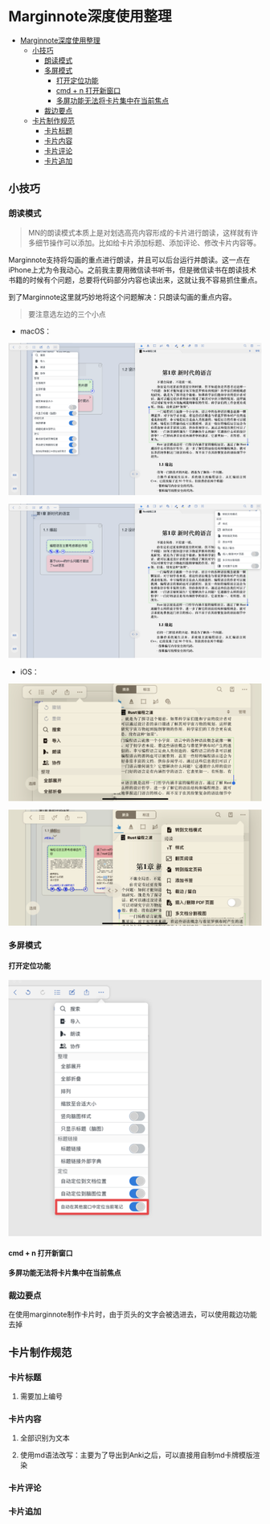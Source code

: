 # Marginnote深度使用整理

<!--ts-->
* [Marginnote深度使用整理](#marginnote深度使用整理)
   * [小技巧](#小技巧)
      * [朗读模式](#朗读模式)
      * [多屏模式](#多屏模式)
         * [打开定位功能](#打开定位功能)
         * [cmd + n 打开新窗口](#cmd--n-打开新窗口)
         * [多屏功能无法将卡片集中在当前焦点](#多屏功能无法将卡片集中在当前焦点)
      * [裁边要点](#裁边要点)
   * [卡片制作规范](#卡片制作规范)
      * [卡片标题](#卡片标题)
      * [卡片内容](#卡片内容)
      * [卡片评论](#卡片评论)
      * [卡片追加](#卡片追加)

<!-- Created by https://github.com/ekalinin/github-markdown-toc -->
<!-- Added by: runner, at: Sat Sep 17 16:38:07 UTC 2022 -->

<!--te-->

## 小技巧

### 朗读模式

> MN的朗读模式本质上是对划选高亮内容形成的卡片进行朗读，这样就有许多细节操作可以添加。比如给卡片添加标题、添加评论、修改卡片内容等。

Marginnote支持将勾画的重点进行朗读，并且可以后台运行并朗读。这一点在iPhone上尤为令我动心。之前我主要用微信读书听书，但是微信读书在朗读技术书籍的时候有个问题，总要将代码部分内容也读出来，这就让我不容易抓住重点。

到了Marginnote这里就巧妙地将这个问题解决：只朗读勾画的重点内容。

> 要注意选左边的三个小点

- macOS：

![image-20220608000253594](https://raw.githubusercontent.com/KuanHsiaoKuo/writing_materials/main/imgs/image-20220608000253594.png)

![image-20220608000328467](https://raw.githubusercontent.com/KuanHsiaoKuo/writing_materials/main/imgs/image-20220608000328467.png)

- iOS：

![image-20220608000350355](https://raw.githubusercontent.com/KuanHsiaoKuo/writing_materials/main/imgs/image-20220608000350355.png)

![image-20220608000408181](https://raw.githubusercontent.com/KuanHsiaoKuo/writing_materials/main/imgs/image-20220608000408181.png)

### 多屏模式

#### 打开定位功能

![CleanShot 2022-06-08 at 11.53.24@2x](https://raw.githubusercontent.com/KuanHsiaoKuo/writing_materials/main/imgs/CleanShot%202022-06-08%20at%2011.53.24%402x.png)

#### cmd + n 打开新窗口

#### 多屏功能无法将卡片集中在当前焦点

### 裁边要点
在使用marginnote制作卡片时，由于页头的文字会被选进去，可以使用裁边功能去掉

## 卡片制作规范

### 卡片标题

1. 需要加上编号

### 卡片内容

1. 全部识别为文本

2. 使用md语法改写：主要为了导出到Anki之后，可以直接用自制md卡牌模版渲染

### 卡片评论

### 卡片追加

